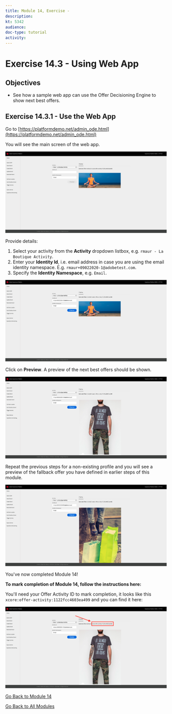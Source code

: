 ```yaml
---
title: Module 14, Exercise - 
description: 
kt: 5342
audience: 
doc-type: tutorial
activity: 
---
```


# Exercise 14.3 - Using Web App

## Objectives

* See how a sample web app can use the Offer Decisioning Engine to show next best offers.

## Exercise 14.3.1 - Use the Web App

Go to [https://platformdemo.net/admin_ode.html](https://platformdemo.net/admin_ode.html)

You will see the main screen of the web app.

![Web App 1](./images/webapp1.png)

Provide details:

   1. Select your activity from the **Activity** dropdown listbox, e.g. `rmaur - La Boutique Activity`.
   2. Enter your **Identity Id**, i.e. email address in case you are using the email identity namespace. E.g. `rmaur+09022020-1@adobetest.com`.
   3. Specify the **Identity Namespace**, e.g. `Email`.

![Web App 1a](./images/webapp1a.png)

Click on **Preview**. A preview of the next best offers should be shown.

![Web App 2](./images/webapp2.png)

Repeat the previous steps for a non-existing profile and you will see a preview of the fallback offer you have defined in earlier steps of this module.

![Web App 3](./images/webapp3.png)

You've now completed Module 14!

**To mark completion of Module 14, follow the instructions here:** <!--[How is completion measured?](./../../release/completion.md)-->

You'll need your Offer Activity ID to mark completion, it looks like this ``xcore:offer-activity:1122fcc4603ea499`` and you can find it here:

![demo](./images/webapp4.png)

[Go Back to Module 14](./README.md)

[Go Back to All Modules](../../README.md)
